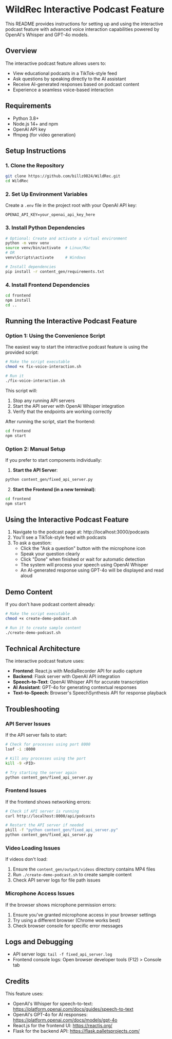# WildRec Interactive Podcast Feature

This README provides instructions for setting up and using the interactive podcast feature with advanced voice interaction capabilities powered by OpenAI's Whisper and GPT-4o models.

## Overview

The interactive podcast feature allows users to:
- View educational podcasts in a TikTok-style feed
- Ask questions by speaking directly to the AI assistant
- Receive AI-generated responses based on podcast content
- Experience a seamless voice-based interaction

## Requirements

- Python 3.8+
- Node.js 14+ and npm
- OpenAI API key 
- ffmpeg (for video generation)

## Setup Instructions

### 1. Clone the Repository

```bash
git clone https://github.com/billz0824/WildRec.git
cd WildRec
```

### 2. Set Up Environment Variables

Create a `.env` file in the project root with your OpenAI API key:

```
OPENAI_API_KEY=your_openai_api_key_here
```

### 3. Install Python Dependencies

```bash
# Optional: Create and activate a virtual environment
python -m venv venv
source venv/bin/activate  # Linux/Mac
# OR
venv\Scripts\activate     # Windows

# Install dependencies
pip install -r content_gen/requirements.txt
```

### 4. Install Frontend Dependencies

```bash
cd frontend
npm install
cd ..
```

## Running the Interactive Podcast Feature

### Option 1: Using the Convenience Script

The easiest way to start the interactive podcast feature is using the provided script:

```bash
# Make the script executable
chmod +x fix-voice-interaction.sh

# Run it
./fix-voice-interaction.sh
```

This script will:
1. Stop any running API servers
2. Start the API server with OpenAI Whisper integration
3. Verify that the endpoints are working correctly

After running the script, start the frontend:

```bash
cd frontend
npm start
```

### Option 2: Manual Setup

If you prefer to start components individually:

1. **Start the API Server**:
```bash
python content_gen/fixed_api_server.py
```

2. **Start the Frontend (in a new terminal)**:
```bash
cd frontend
npm start
```

## Using the Interactive Podcast Feature

1. Navigate to the podcast page at: http://localhost:3000/podcasts
2. You'll see a TikTok-style feed with podcasts
3. To ask a question:
   - Click the "Ask a question" button with the microphone icon
   - Speak your question clearly
   - Click "Done" when finished or wait for automatic detection
   - The system will process your speech using OpenAI Whisper
   - An AI-generated response using GPT-4o will be displayed and read aloud

## Demo Content

If you don't have podcast content already:

```bash
# Make the script executable
chmod +x create-demo-podcast.sh

# Run it to create sample content
./create-demo-podcast.sh
```

## Technical Architecture

The interactive podcast feature uses:
- **Frontend**: React.js with MediaRecorder API for audio capture
- **Backend**: Flask server with OpenAI API integration
- **Speech-to-Text**: OpenAI Whisper API for accurate transcription
- **AI Assistant**: GPT-4o for generating contextual responses
- **Text-to-Speech**: Browser's SpeechSynthesis API for response playback

## Troubleshooting

### API Server Issues

If the API server fails to start:

```bash
# Check for processes using port 8000
lsof -i :8000

# Kill any processes using the port
kill -9 <PID>

# Try starting the server again
python content_gen/fixed_api_server.py
```

### Frontend Issues

If the frontend shows networking errors:

```bash
# Check if API server is running
curl http://localhost:8000/api/podcasts

# Restart the API server if needed
pkill -f "python content_gen/fixed_api_server.py"
python content_gen/fixed_api_server.py
```

### Video Loading Issues

If videos don't load:

1. Ensure the `content_gen/output/videos` directory contains MP4 files
2. Run `./create-demo-podcast.sh` to create sample content
3. Check API server logs for file path issues

### Microphone Access Issues

If the browser shows microphone permission errors:

1. Ensure you've granted microphone access in your browser settings
2. Try using a different browser (Chrome works best)
3. Check browser console for specific error messages

## Logs and Debugging

- API server logs: `tail -f fixed_api_server.log`
- Frontend console logs: Open browser developer tools (F12) > Console tab

## Credits

This feature uses:
- OpenAI's Whisper for speech-to-text: https://platform.openai.com/docs/guides/speech-to-text
- OpenAI's GPT-4o for AI responses: https://platform.openai.com/docs/models/gpt-4o
- React.js for the frontend UI: https://reactjs.org/
- Flask for the backend API: https://flask.palletsprojects.com/
